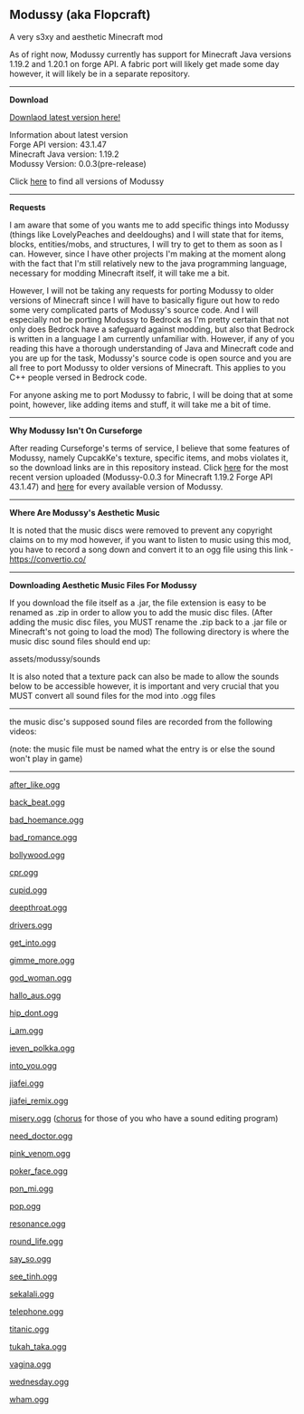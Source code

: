Modussy (aka Flopcraft)
---
A very s3xy and aesthetic Minecraft mod

As of right now, Modussy currently has support for Minecraft Java versions 1.19.2 and 1.20.1 on forge API.
A fabric port will likely get made some day however, it will likely be in a separate repository.

---
**Download**

<a href=https://github.com/NukolLodda/Modussy/releases/download/v1.19.2-0.0.3/modussy-0.0.3.jar>Downlaod latest version here!</a>

Information about latest version<br>
Forge API version: 43.1.47 <br>
Minecraft Java version: 1.19.2 <br>
Modussy Version: 0.0.3(pre-release) <br>

Click <a href="https://github.com/NukolLodda/Modussy/tags">here</a> to find all versions of Modussy

---
**Requests**

I am aware that some of you wants me to add specific things into Modussy (things like LovelyPeaches
and deeldoughs) and I will state that for items, blocks, entities/mobs, and structures, I will try
to get to them as soon as I can. However, since I have other projects I'm making at the moment along
with the fact that I'm still relatively new to the java programming language, necessary for modding
Minecraft itself, it will take me a bit.

However, I will not be taking any requests for porting Modussy to older versions of Minecraft since
I will have to basically figure out how to redo some very complicated parts of Modussy's source code.
And I will especially not be porting Modussy to Bedrock as I'm pretty certain that not only does
Bedrock have a safeguard against modding, but also that Bedrock is written in a language I am currently
unfamiliar with. However, if any of you reading this have a thorough understanding of Java and Minecraft
code and you are up for the task, Modussy's source code is open source and you are all free to port
Modussy to older versions of Minecraft. This applies to you C++ people versed in Bedrock code.

For anyone asking me to port Modussy to fabric, I will be doing that at some point, however, like adding
items and stuff, it will take me a bit of time.

___
**Why Modussy Isn't On Curseforge**

After reading Curseforge's terms of service, I believe that some features of Modussy, namely
CupcakKe's texture, specific items, and mobs violates it, so the download links are in this
repository instead. Click <a href=https://github.com/NukolLodda/Modussy/releases/download/v1.19.2-0.0>here</a>
for the most recent version uploaded (Modussy-0.0.3 for Minecraft 1.19.2 Forge API 43.1.47) and
<a href="https://github.com/NukolLodda/Modussy/tags">here</a> for every available
version of Modussy.

___
**Where Are Modussy's Aesthetic Music**

It is noted that the music discs were removed to prevent any copyright claims on to my mod
however, if you want to listen to music using this mod, you have to record a song down and
convert it to an ogg file using this link - https://convertio.co/

___
**Downloading Aesthetic Music Files For Modussy**

If you download the file itself as a .jar, the file extension is easy to be renamed as .zip in order
to allow you to add the music disc files. (After adding the music disc files, you MUST rename the .zip
back to a .jar file or Minecraft's not going to load the mod)
The following directory is where the music disc sound files should end up:

assets/modussy/sounds

It is also noted that a texture pack can also be made to allow the sounds below to be accessible
however, it is important and very crucial that you MUST convert all sound files for the mod into .ogg files

___
the music disc's supposed sound files are recorded from the following videos:

(note: the music file must be named what the entry is or else the sound won't play in game)
___
<a href="https://www.youtube.com/watch?v=FfmPctW89Y0">after_like.ogg</a>

<a href="https://www.youtube.com/watch?v=6tGJkLYINhE">back_beat.ogg</a>

<a href="https://www.youtube.com/watch?v=6Ri4vLxrOEw">bad_hoemance.ogg</a>

<a href="https://www.youtube.com/watch?v=P8am7O7R8fw">bad_romance.ogg</a>

<a href="https://www.youtube.com/watch?v=oeK5yPAvRf8">bollywood.ogg</a>

<a href="https://www.youtube.com/watch?v=aRO4wQ4SVTk">cpr.ogg</a>

<a href="https://www.youtube.com/watch?v=I2edUZHiwmA">cupid.ogg</a>

<a href="https://www.youtube.com/watch?v=TYWINwURoRc">deepthroat.ogg</a>

<a href="https://www.youtube.com/watch?v=Z9MNu2Kr2ok">drivers.ogg</a>

<a href="https://www.youtube.com/watch?v=itUNIzqkKPs">get_into.ogg</a>

<a href="https://www.youtube.com/watch?v=cX7itW3yfD4">gimme_more.ogg</a>

<a href="https://www.youtube.com/watch?v=BMsaU0CxFf8">god_woman.ogg</a>

<a href="https://www.youtube.com/watch?v=KTB7CwyJkv8">hallo_aus.ogg</a>

<a href="https://www.youtube.com/watch?v=8NO6oFOPeNo">hip_dont.ogg</a>

<a href="https://www.youtube.com/watch?v=mh9QhWIGsEQ">i_am.ogg</a>

<a href="https://www.youtube.com/watch?v=FSDCu7cbJnU">ieven_polkka.ogg</a>

<a href="https://www.youtube.com/watch?v=IdY2jV8hVfk">into_you.ogg</a>

<a href="https://www.youtube.com/watch?v=f63oc8d8mIM">jiafei.ogg</a>

<a href="https://www.youtube.com/watch?v=SQ_U3TPd7Dc">jiafei_remix.ogg</a>

<a href="https://www.youtube.com/watch?v=byueHxMGiEw">misery.ogg</a> (<a href="https://www.youtube.com/watch?v=O2XY3Y7JIa0">chorus</a> for those of you who have a sound editing program)

<a href="https://www.youtube.com/watch?v=4uuGucFBtPI">need_doctor.ogg</a>

<a href="https://www.youtube.com/watch?v=WgDPslCb5Tw">pink_venom.ogg</a>

<a href="https://www.youtube.com/watch?v=nLh5XTDwXaI">poker_face.ogg</a>

<a href="https://www.youtube.com/watch?v=4IZtb_84h-M">pon_mi.ogg</a>

<a href="https://www.youtube.com/watch?v=Ge_mOcf0ImE">pop.ogg</a>

<a href="https://www.youtube.com/watch?v=EQdl5f1npT0">resonance.ogg</a>

<a href="https://www.youtube.com/watch?v=r0WBPloHthY">round_life.ogg</a>

<a href="https://www.youtube.com/watch?v=4L_EKMtiGiQ">say_so.ogg</a>

<a href="https://www.youtube.com/watch?v=NJyXgBoNncQ">see_tinh.ogg</a>

<a href="https://www.youtube.com/watch?v=nX6v8-o_ptc">sekalali.ogg</a>

<a href="https://www.youtube.com/watch?v=j8m2mjCun6M">telephone.ogg</a>

<a href="https://www.youtube.com/watch?vv=OnClMS6ZY2A">titanic.ogg</a>

<a href="https://www.youtube.com/watch?v=q2_iIaI3KHI">tukah_taka.ogg</a>

<a href="https://www.youtube.com/watch?v=8bsbs-c-GDo">vagina.ogg</a>

<a href="https://www.youtube.com/watch?v=Qd2YGwXF2O0">wednesday.ogg</a>

<a href="https://www.youtube.com/watch?v=tDDJENXAlRI">wham.ogg</a>
